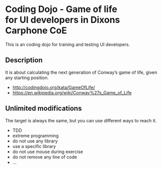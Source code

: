 # Coding Dojo - Game of life <br /> for UI developers in Dixons Carphone CoE
This is an coding dojo for training and testing UI developers.

## Description
It is about calculating the next generation of Conway’s game of life, given any starting position. 
* http://codingdojo.org/kata/GameOfLife/
* https://en.wikipedia.org/wiki/Conway%27s_Game_of_Life

## Unlimited modifications
The target is always the same, but you can use different ways to reach it. 
* TDD
* extreme programming
* do not use any library
* use a specific library
* do not use mouse during exercise
* do not remove any line of code
* ...